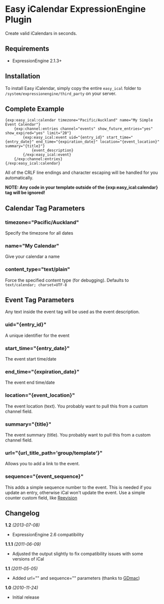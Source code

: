 Easy iCalendar ExpressionEngine Plugin
======================================

Create valid iCalendars in seconds.

Requirements
------------

* ExpressionEngine 2.1.3+

Installation
------------

To install Easy iCalendar, simply copy the entire `easy_ical` folder to
`/system/expressionengine/third_party` on your server.

Complete Example
----------------

    {exp:easy_ical:calendar timezone="Pacific/Auckland" name="My Simple Event Calendar"}
        {exp:channel:entries channel="events" show_future_entries="yes" show_expired="yes" limit="20"}
            {exp:easy_ical:event uid="{entry_id}" start_time="{entry_date}" end_time="{expiration_date}" location="{event_location}" summary="{title}"}
                {event_description}
            {/exp:easy_ical:event}
        {/exp:channel:entries}
    {/exp:easy_ical:calendar}
    
All of the CRLF line endings and character escaping will be handled for you automatically.

**NOTE: Any code in your template outside of the {exp:easy_ical:calendar} tag will be ignored!**

Calendar Tag Parameters
-----------------------

### timezone="Pacific/Auckland"

Specify the timezone for all dates

### name="My Calendar"

Give your calendar a name

### content_type="text/plain"

Force the specified content type (for debugging). Defaults to `text/calendar; charset=UTF-8`

Event Tag Parameters
--------------------

Any text inside the event tag will be used as the event description.

### uid="{entry_id}"

A unique identifier for the event

### start_time="{entry_date}"

The event start time/date

### end_time="{expiration_date}"

The event end time/date

### location="{event_location}"

The event location (text). You probably want to pull this from a custom channel field.

### summary="{title}"

The event summary (title). You probably want to pull this from a custom channel field.

### url="{url_title_path='group/template'}"

Allows you to add a link to the event.

### sequence="{event_sequence}"

This adds a simple sequence number to the event. This is needed if you update an entry, otherwise
iCal won't update the event. Use a simple counter custom field, like [Reevision](http://github.com/GDmac/Reevision.ee_addon)

Changelog
---------

**1.2** *(2013-07-08)*

* ExpressionEngine 2.6 compatibility

**1.1.1** *(2011-06-09)*

* Adjusted the output slightly to fix compatibility issues with some versions of iCal

**1.1** *(2011-05-05)*

* Added url="" and sequence="" parameters (thanks to [GDmac](http://github.com/GDmac))

**1.0** *(2010-11-24)*

* Initial release

